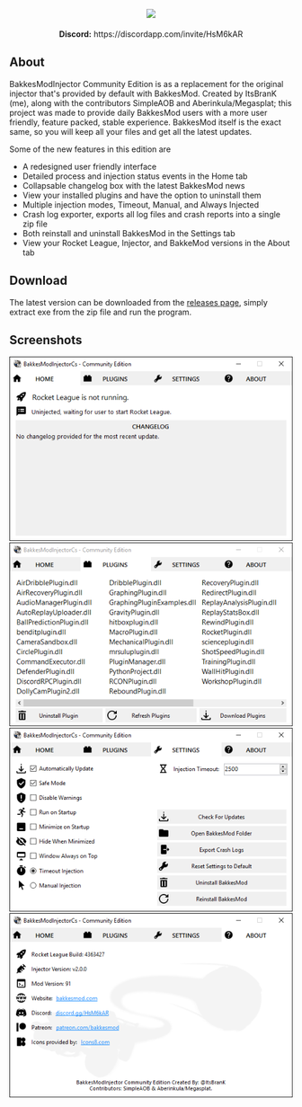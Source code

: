 <p align="center">
  <img src="https://i.imgur.com/jgA5Dav.png"><br></br>
  <b>Discord:</b> https://discordapp.com/invite/HsM6kAR
</p>

## About

BakkesModInjector Community Edition is as a replacement for the original injector that's provided by default with BakkesMod.
Created by ItsBranK (me), along with the contributors SimpleAOB and Aberinkula/Megasplat;
this project was made to provide daily BakkesMod users with a more user friendly, feature packed, stable experience.
BakkesMod itself is the exact same, so you will keep all your files and get all the latest updates.

Some of the new features in this edition are

- A redesigned user friendly interface
- Detailed process and injection status events in the Home tab
- Collapsable changelog box with the latest BakkesMod news
- View your installed plugins and have the option to uninstall them
- Multiple injection modes, Timeout, Manual, and Always Injected
- Crash log exporter, exports all log files and crash reports into a single zip file
- Both reinstall and uninstall BakkesMod in the Settings tab
- View your Rocket League, Injector, and BakkeMod versions in the About tab

## Download

The latest version can be downloaded from the [releases page](https://github.com/ItsBranK/BakkesModInjectorCs/releases), simply extract exe from the zip file and run the program.

## Screenshots

![](/screenshots/home.png)
![](/screenshots/plugins.png)
![](/screenshots/settings.png)
![](/screenshots/about.png)